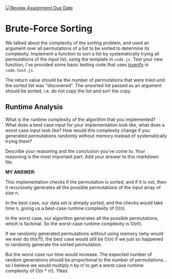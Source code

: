 [![Review Assignment Due Date](https://classroom.github.com/assets/deadline-readme-button-24ddc0f5d75046c5622901739e7c5dd533143b0c8e959d652212380cedb1ea36.svg)](https://classroom.github.com/a/7eEMzrNd)
# Brute-Force Sorting

We talked about the complexity of the sorting problem, and used an argument over
all permutations of a list to be sorted to determine its complexity. Implement
a function to sort a list by systematically trying all permutations of the input
list, using the template in `code.js`. Test your new function; I've provided
some basic testing code that uses [jsverify](https://jsverify.github.io/) in
`code.test.js`.

The return value should be the number of permutations that were tried until the
sorted list was "discovered". The unsorted list passed as an argument should be
sorted, i.e. do not copy the list and sort the copy.

## Runtime Analysis

What is the runtime complexity of the algorithm that you implemented? What does
a best case input for your implementation look like, what does a worst case
input look like? How would this complexity change if you generated permutations
randomly without memory instead of systematically trying them?

Describe your reasoning and the conclusion you've come to. Your reasoning is the
most important part. Add your answer to this markdown file.

**MY ANSWER:**

This implementation checks if the permutation is sorted, and if it is not, then it recursively generates all the possible permutations of the input array of size n.

In the best case, our data set is already sorted, and the checks would take time n, giving us a best-case runtime complexity of O(n).

In the worst case, our algorithm generates all the possible permutations, which is factorial. So the worst-case runtime complexity is O(n!).

If we randomly generated permutations without using memory (why would we ever do this?!), the best case would still be O(n) if we just so happened to randomly generate the sorted permutation.

But the worst case run time would increase. The expected number of random generations should be proportional to the number of permutations... so I believe we would multiply n by n! to get a worst case runtime complexity of O(n * n!). Yikes.
